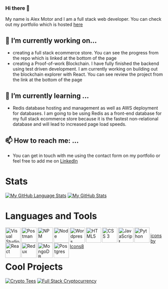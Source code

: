 ### Hi there 👋

My name is Alex Motor and I am a full stack web developer. You can check out my portfolio which is hosted [here](https://portfolio-86140.web.app/)

## 🔭 I’m currently working on...
- creating a full stack ecommerce store. You can see the progress from the repo which is linked at the bottom of the page
- creating a Proof-of-work Blockchain. I have fully finished the backend using test driven development. 
I am currently working on building 
out the blockchain explorer with React. You can see review the project from the link at the 
bottom of the page

## 🌱 I’m currently learning ...
- Redis database hosting and management as well as AWS deployment for databases. I am going to be using Redis as a front-end database for my full stack ecommerce store because it is the fastest non-relational database and will lead to increased page load speeds. 

 ## 📫 How to reach me: ...
 - You can get in touch with me using the contact form on my portfolio or feel free to 
 add me on [LinkedIn](https://www.linkedin.com/in/alex-motor-324b9792/)
 
 
# Stats
[![My GitHub Language Stats](https://github-readme-stats.vercel.app/api/top-langs/?username=amotor-AM&langs_count=5&theme=gotham&layout=compact)]()
[![My GitHub Stats](https://github-readme-stats.vercel.app/api/?username=amotor-AM&count_private=true&theme=gotham&showicons=true&hide=issues)]()

# Languages and Tools
<img align="left" alt="Visual Studio Code" width="48px" src="https://img.icons8.com/color/48/000000/visual-studio-code-2019.png" />
<img align="left" alt="Postman" width="48px" src="https://img.icons8.com/dusk/64/000000/postman-api.png" />
<img align="left" alt="NPM" width="48px" src="https://img.icons8.com/color/48/000000/npm.png" />
<img align="left" alt="Node" width="48px" src="https://img.icons8.com/color/48/000000/nodejs.png" />
<img img align="left" alt="Wordpress" width="48px" src="https://img.icons8.com/color/48/000000/wordpress.png" />
<img align="left" alt="HTML5" width="48px" src="https://img.icons8.com/color/48/000000/html-filetype--v2.png" />
<img align="left" alt="CSS 3" width="48px" src="https://img.icons8.com/color/48/000000/css3.png" />
<img align="left" alt="JavaScript" width="48px" src="https://img.icons8.com/color/48/000000/javascript--v2.png" />
<img align="left" alt="Python" width="48px" src="https://img.icons8.com/color/48/000000/python--v2.png" />
<img align="left" alt="React" width="48px" src="https://img.icons8.com/ultraviolet/40/000000/react--v2.png" />
<img align="left" alt="Redux" width="48px" src="https://img.icons8.com/color/48/000000/redux.png" />
<img align="left" alt="MongoDB" width="48px" src="https://img.icons8.com/color/48/000000/mongodb.png" />
<img align="left" alt="Postgres" width="48px" src="https://img.icons8.com/color/48/000000/postgreesql.png" />
<br />
<a href="https://icons8.com">icons by Icons8</a>



# Cool Projects
[![Crypto Tees](https://github-readme-stats.vercel.app/api/pin/?username=amotor-AM&repo=crypto-tees)](https://github.com/amotor-AM/crypto-tees)
[![Full Stack Cryptocurrency](https://github-readme-stats.vercel.app/api/pin/?username=amotor-AM&repo=Full-Stack-Cryptocurrency)](https://github.com/amotor-AM/Full-Stack-Cryptocurrency)


<!--
**amotor-AM/amotor-AM** is a ✨ _special_ ✨ repository because its `README.md` (this file) appears on your GitHub profile.

Here are some ideas to get you started:

- 🔭 I’m currently working on ...
- 🌱 I’m currently learning ...
- 👯 I’m looking to collaborate on ...
- 🤔 I’m looking for help with ...
- 💬 Ask me about ...
- 📫 How to reach me: ...
- 😄 Pronouns: ...
- ⚡ Fun fact: ...
-->
